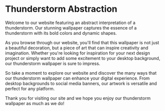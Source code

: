 <!--
Write me markdown content of website with wallpaper:

"An abstract interpretation of a thunderstorm"

The header of the page should not be copy of the text but rather a real content of the website which is using this wallpaper.
-->

<!--font:Open Sans-->

# Thunderstorm Abstraction

Welcome to our website featuring an abstract interpretation of a thunderstorm. Our stunning wallpaper captures the essence of a thunderstorm with its bold colors and dynamic shapes.

As you browse through our website, you'll find that this wallpaper is not just a beautiful decoration, but a piece of art that can inspire creativity and imagination. Whether you're looking for inspiration for your next design project or simply want to add some excitement to your desktop background, our thunderstorm wallpaper is sure to impress.

So take a moment to explore our website and discover the many ways that our thunderstorm wallpaper can enhance your digital experience. From desktop backgrounds to social media banners, our artwork is versatile and perfect for any platform.

Thank you for visiting our site and we hope you enjoy our thunderstorm wallpaper as much as we do!
